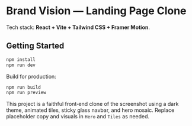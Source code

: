# Brand Vision — Landing Page Clone

Tech stack: **React + Vite + Tailwind CSS + Framer Motion**.

## Getting Started

```bash
npm install
npm run dev
```

Build for production:

```bash
npm run build
npm run preview
```

This project is a faithful front‑end clone of the screenshot using a dark theme, animated tiles,
sticky glass navbar, and hero mosaic. Replace placeholder copy and visuals in `Hero` and `Tiles`
as needed.
